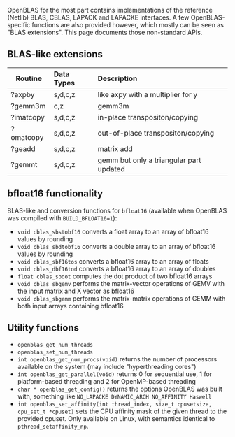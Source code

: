 OpenBLAS for the most part contains implementations of the reference (Netlib)
BLAS, CBLAS, LAPACK and LAPACKE interfaces. A few OpenBLAS-specific functions
are also provided however, which mostly can be seen as "BLAS extensions".
This page documents those non-standard APIs.

## BLAS-like extensions

| Routine       | Data Types    | Description     |
| ------------- |:------------- | :---------------|
| ?axpby        | s,d,c,z       | like axpy with a multiplier for y    |       
| ?gemm3m       | c,z           | gemm3m            |
| ?imatcopy     | s,d,c,z       | in-place transpositon/copying   |
| ?omatcopy     | s,d,c,z       | out-of-place transpositon/copying    |
| ?geadd        | s,d,c,z       | matrix add   |
| ?gemmt        | s,d,c,z       | gemm but only a triangular part updated|


## bfloat16 functionality

BLAS-like and conversion functions for `bfloat16` (available when OpenBLAS was compiled with `BUILD_BFLOAT16=1`):

* `void cblas_sbstobf16` converts a float array to an array of bfloat16 values by rounding
* `void cblas_sbdtobf16` converts a double array to an array of bfloat16 values by rounding
* `void cblas_sbf16tos` converts a bfloat16 array to an array of floats
* `void cblas_dbf16tod` converts a bfloat16 array to an array of doubles
* `float cblas_sbdot` computes the dot product of two bfloat16 arrays
* `void cblas_sbgemv` performs the matrix-vector operations of GEMV with the input matrix and X vector as bfloat16
* `void cblas_sbgemm` performs the matrix-matrix operations of GEMM with both input arrays containing bfloat16

## Utility functions

* `openblas_get_num_threads`
* `openblas_set_num_threads`
* `int openblas_get_num_procs(void)` returns the number of processors available on the system (may include "hyperthreading cores")
* `int openblas_get_parallel(void)` returns 0 for sequential use, 1 for platform-based threading and 2 for OpenMP-based threading
* `char * openblas_get_config()` returns the options OpenBLAS was built with, something like `NO_LAPACKE DYNAMIC_ARCH NO_AFFINITY Haswell`
* `int openblas_set_affinity(int thread_index, size_t cpusetsize, cpu_set_t *cpuset)` sets the CPU affinity mask of the given thread
  to the provided cpuset. Only available on Linux, with semantics identical to `pthread_setaffinity_np`.

